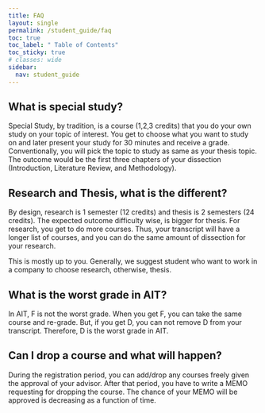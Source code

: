 ```yaml
---
title: FAQ
layout: single
permalink: /student_guide/faq
toc: true
toc_label: " Table of Contents"
toc_sticky: true
# classes: wide
sidebar:
  nav: student_guide
---
```


## What is special study?

Special Study, by tradition, is a course (1,2,3 credits) that you do your own study on your topic of interest. 
You get to choose what you want to study on and later present your study for 30 minutes and receive a grade.
Conventionally, you will pick the topic to study as same as your thesis topic. The outcome would be the first three chapters of your dissection (Introduction, Literature Review, and Methodology).

## Research and Thesis, what is the different?

By design, research is 1 semester (12 credits) and thesis is 2 semesters (24 credits). The expected outcome difficulty wise, is bigger for thesis.
For research, you get to do more courses. Thus, your transcript will have a longer list of courses, and you can do the same amount of dissection for your research.

This is mostly up to you. Generally, we suggest student who want to work in a company to choose research, otherwise, thesis.

## What is the worst grade in AIT?

In AIT, F is not the worst grade. When you get F, you can take the same course and re-grade.
But, if you get D, you can not remove D from your transcript. Therefore, D is the worst grade in AIT.

## Can I drop a course and what will happen?

During the registration period, you can add/drop any courses freely given the approval of your advisor.
After that period, you have to write a MEMO requesting for dropping the course. The chance of your MEMO will be approved is decreasing as a function of time. 